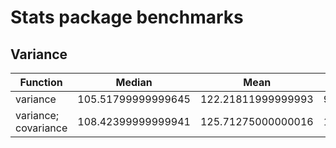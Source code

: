 # Stats package benchmarks

## Variance

| Function | Median | Mean | Min | Max | SD | Unit|
|----------|--------|------|-----|-----|--------------------|------|
| variance | 105.51799999999645 | 122.21811999999993 | 94.10600000000358 | 195.74700000000078 | 31.895844536014607 | us |
| variance; covariance | 108.42399999999941 | 125.71275000000016 | 108.00300000000362 | 269.2650000000043 | 41.89075407207986 | us |



